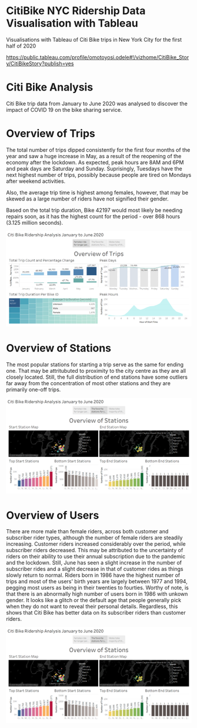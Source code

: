# CitiBike NYC Ridership Data Visualisation with Tableau

Visualisations with Tableau of Citi Bike trips in New York City for the first half of 2020 

https://public.tableau.com/profile/omotoyosi.odele#!/vizhome/CitiBike_Story/CitiBikeStory?publish=yes

# Citi Bike Analysis

Citi Bike trip data from January to June 2020 was analysed to discover the impact of COVID 19 on the bike sharing service. 

# Overview of Trips

The total number of trips dipped consistently for the first four months of the year and saw a huge increase in May, as a result of the reopening of the economy after the lockdown. As expected, peak hours are 8AM and 6PM and peak days are Saturday and Sunday. Suprisingly, Tuesdays have the next highest number of trips, possibly because people are tired on Mondays after weekend activities.

Also, the average trip time is highest among females, however, that may be skewed as a large number of riders have not signified their gender.

Based on the total trip duration, Bike 42197 would most likely be needing repairs soon, as it has the highest count for the period - over 868 hours (3.125 million seconds).

![Trips](Citi%20Bike%20Story.png)

# Overview of Stations

The most popular stations for starting a trip serve as the same for ending one. That may be attritubuted to proximity to the city centre as they are all closely located. Still, the full distribution of end stations have some outliers far away from the concentration of most other stations and they are primarily one-off trips.

![Stations](Citi%20Bike%20Story%202.png)

# Overview of Users

There are more male than female riders, across both customer and subscriber rider types, although the number of female riders are steadily increasing. Customer riders increased considerably over the period, while subscriber riders decreased. This may be attributed to the uncertainty of riders on their ability to use their annual subscription due to the pandemic and the lockdown. Still, June has seen a slight increase in the number of subscriber rides and a slight decrease in that of customer rides as things slowly return to normal. Riders born in 1986 have the highest number of trips and most of the users' birth years are largely between 1977 and 1994, pegging most users as being in their twenties to fourties. Worthy of note, is that there is an abnormally high number of users born in 1986 with unkown gender. It looks like a glitch or the default age that people generally pick when they do not want to reveal their personal details. Regardless, this shows that Citi Bike has better data on its subscriber riders than customer riders.

![Users](Citi%20Bike%20Story%202.png)
